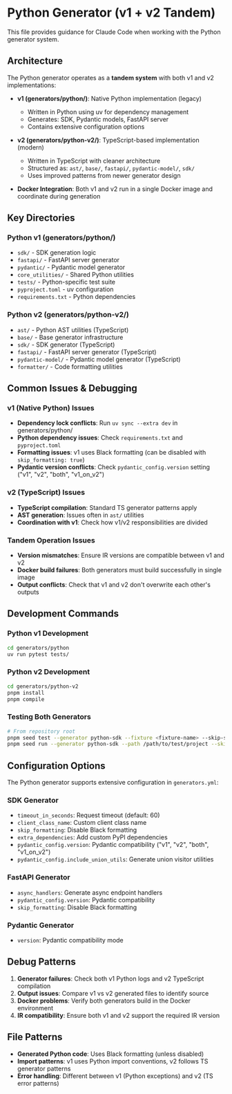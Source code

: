 # Python Generator (v1 + v2 Tandem)

This file provides guidance for Claude Code when working with the Python generator system.

## Architecture

The Python generator operates as a **tandem system** with both v1 and v2 implementations:

- **v1 (generators/python/)**: Native Python implementation (legacy)
  - Written in Python using uv for dependency management
  - Generates: SDK, Pydantic models, FastAPI server
  - Contains extensive configuration options

- **v2 (generators/python-v2/)**: TypeScript-based implementation (modern)
  - Written in TypeScript with cleaner architecture
  - Structured as: `ast/`, `base/`, `fastapi/`, `pydantic-model/`, `sdk/`
  - Uses improved patterns from newer generator design

- **Docker Integration**: Both v1 and v2 run in a single Docker image and coordinate during generation

## Key Directories

### Python v1 (generators/python/)
- `sdk/` - SDK generation logic
- `fastapi/` - FastAPI server generator
- `pydantic/` - Pydantic model generator
- `core_utilities/` - Shared Python utilities
- `tests/` - Python-specific test suite
- `pyproject.toml` - uv configuration
- `requirements.txt` - Python dependencies

### Python v2 (generators/python-v2/)
- `ast/` - Python AST utilities (TypeScript)
- `base/` - Base generator infrastructure
- `sdk/` - SDK generator (TypeScript)
- `fastapi/` - FastAPI server generator (TypeScript)
- `pydantic-model/` - Pydantic model generator (TypeScript)
- `formatter/` - Code formatting utilities

## Common Issues & Debugging

### v1 (Native Python) Issues
- **Dependency lock conflicts**: Run `uv sync --extra dev` in generators/python/
- **Python dependency issues**: Check `requirements.txt` and `pyproject.toml`
- **Formatting issues**: v1 uses Black formatting (can be disabled with `skip_formatting: true`)
- **Pydantic version conflicts**: Check `pydantic_config.version` setting ("v1", "v2", "both", "v1_on_v2")

### v2 (TypeScript) Issues
- **TypeScript compilation**: Standard TS generator patterns apply
- **AST generation**: Issues often in `ast/` utilities
- **Coordination with v1**: Check how v1/v2 responsibilities are divided

### Tandem Operation Issues
- **Version mismatches**: Ensure IR versions are compatible between v1 and v2
- **Docker build failures**: Both generators must build successfully in single image
- **Output conflicts**: Check that v1 and v2 don't overwrite each other's outputs

## Development Commands

### Python v1 Development
```bash
cd generators/python
uv run pytest tests/
```

### Python v2 Development
```bash
cd generators/python-v2
pnpm install
pnpm compile
```

### Testing Both Generators
```bash
# From repository root
pnpm seed test --generator python-sdk --fixture <fixture-name> --skip-scripts
pnpm seed run --generator python-sdk --path /path/to/test/project --skip-scripts
```

## Configuration Options

The Python generator supports extensive configuration in `generators.yml`:

### SDK Generator
- `timeout_in_seconds`: Request timeout (default: 60)
- `client_class_name`: Custom client class name
- `skip_formatting`: Disable Black formatting
- `extra_dependencies`: Add custom PyPI dependencies
- `pydantic_config.version`: Pydantic compatibility ("v1", "v2", "both", "v1_on_v2")
- `pydantic_config.include_union_utils`: Generate union visitor utilities

### FastAPI Generator
- `async_handlers`: Generate async endpoint handlers
- `pydantic_config.version`: Pydantic compatibility
- `skip_formatting`: Disable Black formatting

### Pydantic Generator
- `version`: Pydantic compatibility mode

## Debug Patterns

1. **Generator failures**: Check both v1 Python logs and v2 TypeScript compilation
2. **Output issues**: Compare v1 vs v2 generated files to identify source
3. **Docker problems**: Verify both generators build in the Docker environment
4. **IR compatibility**: Ensure both v1 and v2 support the required IR version

## File Patterns

- **Generated Python code**: Uses Black formatting (unless disabled)
- **Import patterns**: v1 uses Python import conventions, v2 follows TS generator patterns
- **Error handling**: Different between v1 (Python exceptions) and v2 (TS error patterns)
